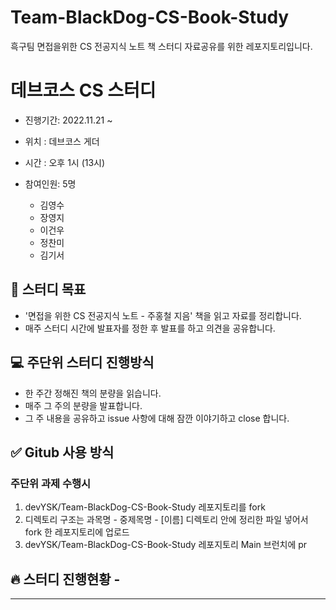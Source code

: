 # Team-BlackDog-CS-Book-Study
흑구팀 면접을위한 CS 전공지식 노트 책 스터디 자료공유를 위한 레포지토리입니다.

# 데브코스 CS 스터디
+ 진행기간: 2022.11.21 ~
+ 위치 : 데브코스 게더   

+ 시간 : 오후 1시 (13시)  


+ 참여인원: 5명
  - 김영수
  - 장영지
  - 이건우
  - 정찬미
  - 김기서
  

## 🎯 스터디 목표
+ '면접을 위한 CS 전공지식 노트 - 주홍철 지음' 책을 읽고 자료를 정리합니다.
+ 매주 스터디 시간에 발표자를 정한 후 발표를 하고 의견을 공유합니다.
  

## 💻 주단위 스터디 진행방식
+ 한 주간 정해진 책의 분량을 읽습니다.
+ 매주 그 주의 분량을 발표합니다.
+ 그 주 내용을 공유하고 issue 사항에 대해 잠깐 이야기하고 close 합니다.
  <br>

## ✅ Gitub 사용 방식
### 주단위 과제 수행시
1. devYSK/Team-BlackDog-CS-Book-Study 레포지토리를 fork
2. 디렉토리 구조는 과목명 - 중제목명 - [이름] 디렉토리 안에 정리한 파일 넣어서 fork 한 레포지토리에 업로드
3. devYSK/Team-BlackDog-CS-Book-Study 레포지토리 Main 브런치에 pr  


## 🔥 스터디 진행현황 - 


****
